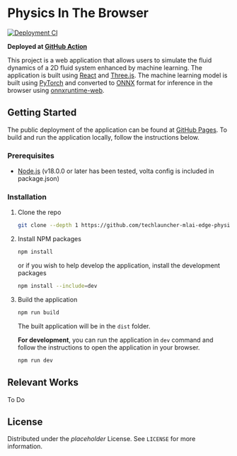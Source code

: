 # Physics In The Browser

[![Deployment CI](https://github.com/techlauncher-mlai-edge-physics/techlauncher-mlai-edge-physics.github.io/actions/workflows/main.yml/badge.svg)](https://github.com/techlauncher-mlai-edge-physics/techlauncher-mlai-edge-physics.github.io/actions/workflows/main.yml)

**Deployed at [GitHub Action](https://techlauncher-mlai-edge-physics.github.io)**

This project is a web application that allows users to simulate the fluid dynamics of a 2D fluid system enhanced by machine learning. The application is built using [React](https://reactjs.org/) and [Three.js](https://threejs.org/). The machine learning model is built using [PyTorch](https://pytorch.org/) and converted to [ONNX](https://onnx.ai/) format for inference in the browser using [onnxruntime-web](https://npmjs.com/package/onnxruntime-web).

## Getting Started

The public deployment of the application can be found at [GitHub Pages](https://techlauncher-mlai-edge-physics.github.io). To build and run the application locally, follow the instructions below.

### Prerequisites

- [Node.js](https://nodejs.org/en/) (v18.0.0 or later has been tested, volta config is included in package.json)

### Installation

1. Clone the repo

   ```sh
   git clone --depth 1 https://github.com/techlauncher-mlai-edge-physics/physics_in_the_browser.git
   ```

2. Install NPM packages

   ```sh
   npm install
   ```

   or if you wish to help develop the application, install the development packages

   ```sh
   npm install --include=dev
   ```

3. Build the application

   ```sh
   npm run build
   ```

   The built application will be in the `dist` folder.

   **For development**, you can run the application in `dev` command and follow the instructions to open the application in your browser.

   ```sh
   npm run dev
   ```

## Relevant Works

To Do

## License

Distributed under the _placeholder_ License. See `LICENSE` for more information.
